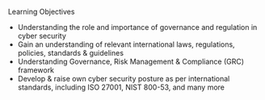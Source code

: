
 Learning Objectives 

- Understanding the role and importance of governance and regulation in cyber security
- Gain an understanding of relevant international laws, regulations, policies, standards & guidelines
- Understanding Governance, Risk Management & Compliance (GRC) framework
- Develop & raise own cyber security posture as per international standards, including ISO 27001, NIST 800-53, and many more